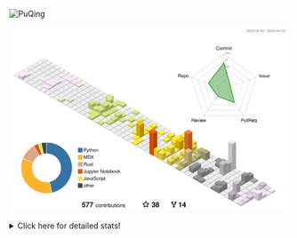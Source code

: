 ![PuQing](https://user-images.githubusercontent.com/27223114/171565019-9a56fae6-b08b-421f-99db-7e830da42371.png)

![](./profile-3d-contrib/profile-season-animate.svg)

<details>
<summary>Click here for detailed stats!</summary>

<!--START_SECTION:waka-->
![Lines of code](https://img.shields.io/badge/From%20Hello%20World%20I%27ve%20Written-1.3%20million%20lines%20of%20code-blue)

**🐱 My GitHub Data** 

> 📦 279.7 kB Used in GitHub's Storage 
 > 
> 🚫 Not Opted to Hire
 > 
> 📜 46 Public Repositories 
 > 
> 🔑 27 Private Repositories 
 > 
**I'm an Early 🐤** 

```text
🌞 Morning                521 commits         ██░░░░░░░░░░░░░░░░░░░░░░░   07.87 % 
🌆 Daytime                3167 commits        ████████████░░░░░░░░░░░░░   47.81 % 
🌃 Evening                1083 commits        ████░░░░░░░░░░░░░░░░░░░░░   16.35 % 
🌙 Night                  1853 commits        ███████░░░░░░░░░░░░░░░░░░   27.97 % 
```


📊 **This Week I Spent My Time On** 

```text
💬 Programming Languages: 
Markdown                 11 hrs 20 mins      ███████████████████░░░░░░   75.22 % 
Other                    2 hrs 8 mins        ████░░░░░░░░░░░░░░░░░░░░░   14.22 % 
TypeScript               34 mins             █░░░░░░░░░░░░░░░░░░░░░░░░   03.78 % 
Python                   18 mins             █░░░░░░░░░░░░░░░░░░░░░░░░   02.01 % 
SSH Config               15 mins             ░░░░░░░░░░░░░░░░░░░░░░░░░   01.71 % 

🔥 Editors: 
Obsidian                 11 hrs 16 mins      ███████████████████░░░░░░   74.81 % 
VS Code                  1 hr 54 mins        ███░░░░░░░░░░░░░░░░░░░░░░   12.65 % 
iTerm2                   1 hr 53 mins        ███░░░░░░░░░░░░░░░░░░░░░░   12.54 % 

💻 Operating System: 
Mac                      8 hrs 29 mins       ██████████████░░░░░░░░░░░   56.34 % 
Windows                  5 hrs 42 mins       █████████░░░░░░░░░░░░░░░░   37.82 % 
WSL                      52 mins             █░░░░░░░░░░░░░░░░░░░░░░░░   05.84 % 
```


<!--END_SECTION:waka-->
</details>
